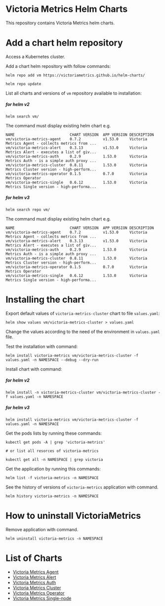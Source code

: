 # Victoria Metrics Helm Charts

This repository contains Victoria Metrics helm charts.

# Add a chart helm repository

Access a Kubernetes cluster.

Add a chart helm repository with follow commands:

```console
helm repo add vm https://victoriametrics.github.io/helm-charts/

helm repo update
```

List all charts and versions of ``vm`` repository available to installation:

##### for helm v2

 ```console
helm search vm/
```

The command must display existing helm chart e.g.

```console
NAME                         CHART VERSION  APP VERSION DESCRIPTION
vm/victoria-metrics-agent    0.7.2          v1.53.0     Victoria Metrics Agent - collects metrics from ...
vm/victoria-metrics-alert    0.3.13         v1.53.0     Victoria Metrics Alert - executes a list of giv...
vm/victoria-metrics-auth     0.2.9          1.53.0      Victoria Metrics Auth - is a simple auth proxy ...
vm/victoria-metrics-cluster  0.8.11         1.53.0      Victoria Metrics Cluster version - high-perform...
vm/victoria-metrics-operator 0.1.5          0.7.0       Victoria Metrics Operator
vm/victoria-metrics-single   0.6.12         1.53.0      Victoria Metrics Single version - high-performa...
```

##### for helm v3

```console
helm search repo vm/
```

The command must display existing helm chart e.g.

```console
NAME                         CHART VERSION  APP VERSION DESCRIPTION
vm/victoria-metrics-agent    0.7.2          v1.53.0     Victoria Metrics Agent - collects metrics from ...
vm/victoria-metrics-alert    0.3.13         v1.53.0     Victoria Metrics Alert - executes a list of giv...
vm/victoria-metrics-auth     0.2.9          1.53.0      Victoria Metrics Auth - is a simple auth proxy ...
vm/victoria-metrics-cluster  0.8.11         1.53.0      Victoria Metrics Cluster version - high-perform...
vm/victoria-metrics-operator 0.1.5          0.7.0       Victoria Metrics Operator
vm/victoria-metrics-single   0.6.12         1.53.0      Victoria Metrics Single version - high-performa...
```

# Installing the chart

Export default values of ``victoria-metrics-cluster`` chart to file ``values.yaml``:

```console
helm show values vm/victoria-metrics-cluster > values.yaml
```

Change the values according to the need of the environment in ``values.yaml`` file.

Test the installation with command:

```console
helm install victoria-metrics vm/victoria-metrics-cluster -f values.yaml -n NAMESPACE --debug --dry-run
```

Install chart with command:

##### for helm v2

```console
helm install -n victoria-metrics-cluster vm/victoria-metrics-cluster -f values.yaml -n NAMESPACE
```

##### for helm v3

```console
helm install victoria-metrics vm/victoria-metrics-cluster -f values.yaml -n NAMESPACE
```

Get the pods lists by running these commands:

```console
kubectl get pods -A | grep 'victoria-metrics'

# or list all resorces of victoria-metrics

kubectl get all -n NAMESPACE | grep victoria
```

Get the application by running this commands:

```console
helm list -f victoria-metrics -n NAMESPACE
```

See the history of versions of ``victoria-metrics`` application with command.

```console
helm history victoria-metrics -n NAMESPACE
```

# How to uninstall VictoriaMetrics

Remove application with command.

```console
helm uninstall victoria-metrics -n NAMESPACE
```

# List of Charts

- [Victoria Metrics Agent](https://github.com/VictoriaMetrics/helm-charts/blob/master/charts/victoria-metrics-agent)
- [Victoria Metrics Alert](https://github.com/VictoriaMetrics/helm-charts/blob/master/charts/victoria-metrics-alert)
- [Victoria Metrics Auth](https://github.com/VictoriaMetrics/helm-charts/blob/master/charts/victoria-metrics-auth/README.md)
- [Victoria Metrics Cluster](https://github.com/VictoriaMetrics/helm-charts/blob/master/charts/victoria-metrics-cluster/README.md)
- [Victoria Metrics Operator](https://github.com/VictoriaMetrics/helm-charts/blob/master/charts/victoria-metrics-operator/README.md)
- [Victoria Metrics Single-node](https://github.com/VictoriaMetrics/helm-charts/blob/master/charts/victoria-metrics-single/README.md)
